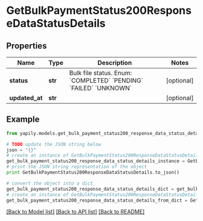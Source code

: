 # GetBulkPaymentStatus200ResponseDataStatusDetails


## Properties
Name | Type | Description | Notes
------------ | ------------- | ------------- | -------------
**status** | **str** | Bulk file status. Enum: &#x60;COMPLETED&#x60; &#x60;PENDING&#x60; &#x60;FAILED&#x60; &#x60;UNKNOWN&#x60; | [optional] 
**updated_at** | **str** |  | [optional] 

## Example

```python
from yapily.models.get_bulk_payment_status200_response_data_status_details import GetBulkPaymentStatus200ResponseDataStatusDetails

# TODO update the JSON string below
json = "{}"
# create an instance of GetBulkPaymentStatus200ResponseDataStatusDetails from a JSON string
get_bulk_payment_status200_response_data_status_details_instance = GetBulkPaymentStatus200ResponseDataStatusDetails.from_json(json)
# print the JSON string representation of the object
print GetBulkPaymentStatus200ResponseDataStatusDetails.to_json()

# convert the object into a dict
get_bulk_payment_status200_response_data_status_details_dict = get_bulk_payment_status200_response_data_status_details_instance.to_dict()
# create an instance of GetBulkPaymentStatus200ResponseDataStatusDetails from a dict
get_bulk_payment_status200_response_data_status_details_from_dict = GetBulkPaymentStatus200ResponseDataStatusDetails.from_dict(get_bulk_payment_status200_response_data_status_details_dict)
```
[[Back to Model list]](../README.md#documentation-for-models) [[Back to API list]](../README.md#documentation-for-api-endpoints) [[Back to README]](../README.md)



